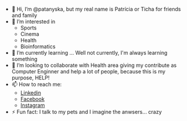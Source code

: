 - 👋 Hi, I’m @patanyska, but my real name is Patrícia or Ticha for friends and family
- 👀 I’m interested in
    - Sports
    - Cinema
    - Health
    - Bioinformatics
- 🌱 I’m currently learning ... Well not currently, I'm always learning something 
- 💞️ I’m looking to collaborate with Health area giving my contribute as Computer Enginner and help a lot of people, because this is my purpose, HELP!
- 📫 How to reach me:
    - [Linkedin](https://www.linkedin.com/in/patriciamfnogueira/)
    - [Facebook](https://www.facebook.com/TichaMaria)
    - [Instagram](https://www.instagram.com/patanyska/)
- ⚡ Fun fact: I talk to my pets and I imagine the anwsers... crazy

<!---
patanyska/patanyska is a ✨ special ✨ repository because its `README.md` (this file) appears on your GitHub profile.
You can click the Preview link to take a look at your changes.
--->
